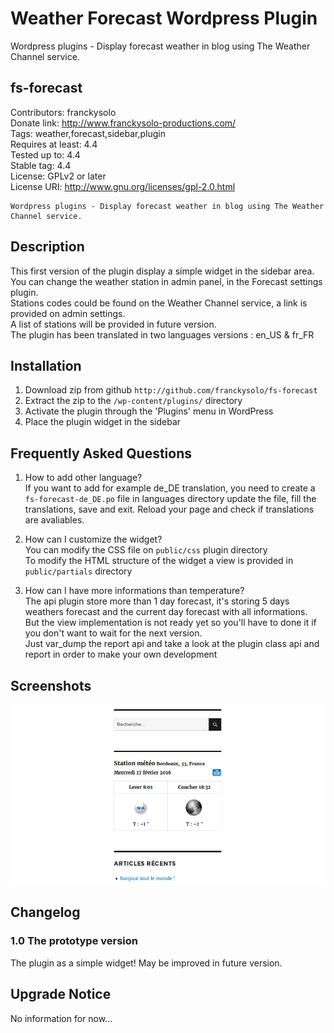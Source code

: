 # Weather Forecast Wordpress Plugin

Wordpress plugins - Display forecast weather in blog using The Weather Channel service.

## fs-forecast
Contributors: franckysolo  
Donate link: http://www.franckysolo-productions.com/  
Tags: weather,forecast,sidebar,plugin  
Requires at least: 4.4  
Tested up to: 4.4  
Stable tag: 4.4  
License: GPLv2 or later  
License URI: http://www.gnu.org/licenses/gpl-2.0.html  

    Wordpress plugins - Display forecast weather in blog using The Weather Channel service.  
## Description
This first version of the plugin display a simple widget in the sidebar area.  
You can change the weather station in admin panel, in the Forecast settings plugin.  
Stations codes could be found on the Weather Channel service, a link is provided on admin settings.  
A list of stations will be provided in future version.  
The plugin has been translated in two languages versions : en_US & fr_FR  

## Installation

1. Download zip from github `http://github.com/franckysolo/fs-forecast`
1. Extract the zip to the `/wp-content/plugins/` directory  
1. Activate the plugin through the 'Plugins' menu in WordPress  
1. Place the plugin widget in the sidebar  

## Frequently Asked Questions

1. How to add other language?  
If you want to add for example de_DE translation, you need to create a `fs-forecast-de_DE.po` file in languages directory
update the file, fill the translations, save and exit. Reload your page and check if translations are avaliables.

2. How can I customize the widget?  
You can modify the CSS file on `public/css` plugin directory  
To modify the HTML structure of the widget a view is provided in `public/partials` directory

3. How can I have more informations than temperature?  
The api plugin store more than 1 day forecast, it's storing 5 days weathers forecast  and the current day forecast with all informations.  
But the view implementation is not ready yet so you'll have to done it if you don't want to wait for the next version.  
Just var_dump the report api and take a look at the plugin class api and report in order to make your own development

## Screenshots

![Screenshot](assets/screenshot-1.png)

## Changelog

### 1.0 The prototype version
The plugin as a simple widget! May be improved in future version.

## Upgrade Notice
No information for now...
